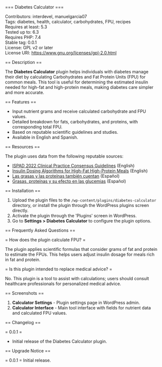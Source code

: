 === Diabetes Calculator ===

Contributors: interdevel, manuelgarcia07  
Tags: diabetes, health, calculator, carbohydrates, FPU, recipes  
Requires at least: 5.3  
Tested up to: 6.3  
Requires PHP: 7.4  
Stable tag: 0.0.1  
License: GPL v2 or later  
License URI: https://www.gnu.org/licenses/gpl-2.0.html  

== Description ==

The **Diabetes Calculator** plugin helps individuals with diabetes manage their diet by calculating Carbohydrates and Fat Protein Units (FPU) for common meals. This tool is useful for determining the estimated insulin needed for high-fat and high-protein meals, making diabetes care simpler and more accurate.

== Features ==

* Input nutrient grams and receive calculated carbohydrate and FPU values.
* Detailed breakdown for fats, carbohydrates, and proteins, with corresponding total FPU.
* Based on reputable scientific guidelines and studies.
* Available in English and Spanish.

== Resources ==

The plugin uses data from the following reputable sources:

* [ISPAD 2022 Clinical Practice Consensus Guidelines](https://cdn.ymaws.com/www.ispad.org/resource/resmgr/consensus_guidelines_2018_/guidelines2022/Ch_10_Pediatric_Diabetes_-_2.pdf) (English)
* [Insulin Dosing Algorithms for High-Fat High-Protein Meals](https://doi.org/10.1111/pedi.13436) (English)
* [Las grasas y las proteínas también cuentan](https://diabetes.sjdhospitalbarcelona.org/es/diabetes-tipo-1/consejos/grasas-proteinas-tambien-cuentan) (Español)
* [Grasas, proteínas y su efecto en las glucemias](https://diabetesmadrid.org/grasas-proteinas-y-su-efecto-en-las-glucemias/) (Español)

== Installation ==

1. Upload the plugin files to the `/wp-content/plugins/diabetes-calculator` directory, or install the plugin through the WordPress plugins screen directly.
2. Activate the plugin through the 'Plugins' screen in WordPress.
3. Go to **Settings > Diabetes Calculator** to configure the plugin options.

== Frequently Asked Questions ==

= How does the plugin calculate FPU? =

The plugin applies scientific formulas that consider grams of fat and protein to estimate the FPUs. This helps users adjust insulin dosage for meals rich in fat and protein.

= Is this plugin intended to replace medical advice? =

No. This plugin is a tool to assist with calculations; users should consult healthcare professionals for personalized medical advice.

== Screenshots ==

1. **Calculator Settings** - Plugin settings page in WordPress admin.
2. **Calculator Interface** - Main tool interface with fields for nutrient data and calculated FPU values.

== Changelog ==

= 0.0.1 =
* Initial release of the Diabetes Calculator plugin.

== Upgrade Notice ==

= 0.0.1 =
Initial release.
